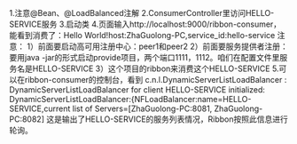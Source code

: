 1.注意@Bean、@LoadBalanced注解
2.ConsumerController里访问HELLO-SERVICE服务
3.启动类
4.页面输入http://localhost:9000/ribbon-consumer，能看到消费了：Hello World!host:ZhaGuolong-PC,service_id:hello-service
注意：
1）前面要启动高可用注册中心：peer1和peer2
2）前面要服务提供者注册：要用java -jar的形式启动provide项目，两个端口1111，1112。咱们在配置文件里服务名是HELLO-SERVICE
3）这个项目的ribbon来消费这个HELLO-SERVICE
5.可以在ribbon-consumer的控制台，看到 c.n.l.DynamicServerListLoadBalancer      : DynamicServerListLoadBalancer for client HELLO-SERVICE initialized: DynamicServerListLoadBalancer:{NFLoadBalancer:name=HELLO-SERVICE,current list of Servers=[ZhaGuolong-PC:8081, ZhaGuolong-PC:8082]
这是输出了HELLO-SERVICE的服务列表情况，Ribbon按照此信息进行轮询。